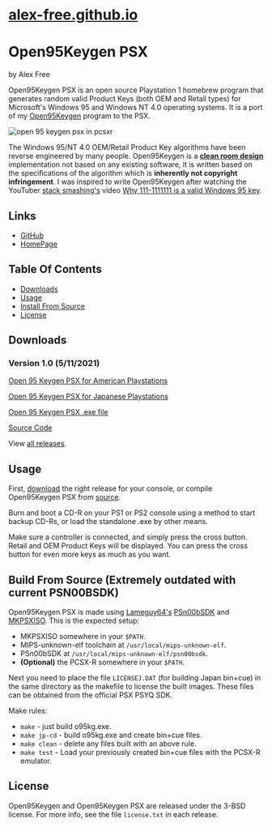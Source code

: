 # [alex-free.github.io](https://alex-free.github.io)

# Open95Keygen PSX

by Alex Free

Open95Keygen PSX is an open source Playstation 1 homebrew program that generates random valid Product Keys (both OEM and Retail types) for Microsoft's Windows 95 and Windows NT 4.0 operating systems. It is a port of my [Open95Keygen](https://alex-free.github.io/open95keygen) program to the PSX.

![open 95 keygen psx in pcsxr](https://alex-free.github.io/open95keygen-psx/o95kg_psx_pcsxr.png)

The Windows 95/NT 4.0 OEM/Retail Product Key algorithms have been reverse engineered by many people. Open95Keygen is a **[clean room design](https://en.wikipedia.org/wiki/Clean_room_design)** implementation not based on any existing software, it is written based on the specifications of the algorithm which is **inherently not copyright infringement**. I was inspired to write Open95Keygen after watching the YouTuber [stack smashing's](https://www.youtube.com/channel/UC3S8vxwRfqLBdIhgRlDRVzw) video [Why 111-1111111 is a valid Windows 95 key](https://www.youtube.com/watch?v=cwyH59nACzQ).

## Links

* [GitHub](https://github.com/alex-free/open95keygen-psx)
* [HomePage](https://alex-free.github.io/open95keygen-psx)

## Table Of Contents

*   [Downloads](#downloads)
*   [Usage](#usage)
*   [Install From Source](#install_source)
*   [License](#license)

## Downloads

### Version 1.0 (5/11/2021)

[Open 95 Keygen PSX for American Playstations](https://github.com/alex-free/open95keygen-psx/releases/download/1.0/open95keygen-psx_1.0_us.zip)

[Open 95 Keygen PSX for Japanese Playstations](https://github.com/alex-free/open95keygen-psx/releases/download/1.0/open95keygen-psx_1.0_jp.zip)

[Open 95 Keygen PSX .exe file](https://github.com/alex-free/open95keygen-psx/releases/download/1.0/open95keygen-psx_1.0_exe.zip)

[Source Code](https://github.com/alex-free/open95keygen-psx/archive/1.0.zip)

View [all releases](https://github.com/alex-free/open95keygen-psx/releases/).

## Usage

First, [download](#downloads) the right release for your console, or compile Open95Keygen PSX from [source](#install_source).

Burn and boot a CD-R on your PS1 or PS2 console using a method to start backup CD-Rs, or load the standalone .exe by other means.

Make sure a controller is connected, and simply press the cross button. Retail and OEM Product Keys will be displayed. You can press the cross button for even more keys as much as you want.

## Build From Source (Extremely outdated with current PSN00BSDK)

Open95Keygen PSX is made using [Lameguy64's](https://github.com/Lameguy64/) [PSn00bSDK](https://github.com/Lameguy64/PSn00bSDK) and [MKPSXISO](https://github.com/Lameguy64/mkpsxiso). This is the expected setup:

*   MKPSXISO somewhere in your `$PATH`.
*   MIPS-unknown-elf toolchain at `/usr/local/mips-unknown-elf`.
*   PSn00bSDK at `/usr/local/mips-unknown-elf/psn00bsdk`.
*   **(Optional)** the PCSX-R somewhere in your `$PATH`.

Next you need to place the file `LICENSEJ.DAT` (for building Japan bin+cue) in the same directory as the makefile to license the built images. These files can be obtained from the official PSX PSYQ SDK.

Make rules:

*   `make` - just build o95kg.exe.
*   `make jp-cd` - build o95kg.exe and create bin+cue files.
*   `make clean` - delete any files built with an above rule.
*   `make test` - Load your previously created bin+cue files with the PCSX-R emulator.

## License

Open95Keygen and Open95Keygen PSX are released under the 3-BSD license. For more info, see the file `license.txt` in each release.